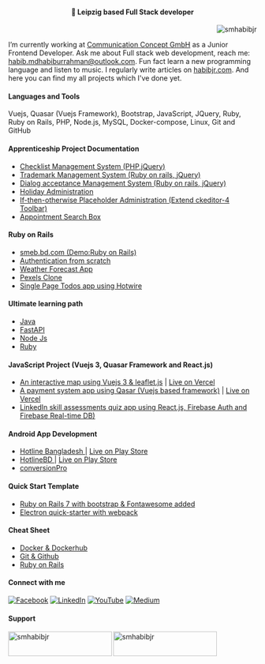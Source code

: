 <h4 align="center">💫 Leipzig based Full Stack developer</h4>

<!-- <h3 align="left">A Dresden based Ruby on Rails developer</h3> -->
<p align="right"> <img src="https://komarev.com/ghpvc/?username=smhabibjr&label=Profile%20views&color=0e75b6&style=flat" alt="smhabibjr" /> </p>

I’m currently working at [Communication Concept GmbH](https://www.ccgmbh.de/) as a Junior Frontend Developer. Ask me about Full stack web development, reach me: [habib.mdhabiburrahman@outlook.com](mailto:habib.mdhabiburrahman@outlook.com). Fun fact learn a new programming language and listen to music. I regularly write articles on [habibjr.com](https://www.habibjr.com/). And here you can find my all projects which I've done yet.

#### Languages and Tools

 Vuejs, Quasar (Vuejs Framework), Bootstrap, JavaScript, JQuery, Ruby, Ruby on Rails, PHP, Node.js, MySQL, Docker-compose, Linux, Git and GitHub

#### Apprenticeship Project Documentation

- [Checklist Management System (PHP,jQuery)](https://github.com/smhabibjr/Apprenticeship-Project-Documentation/blob/main/ChecklistManagement.md)
- [Trademark Management System (Ruby on rails, jQuery)](https://github.com/smhabibjr/Apprenticeship-Project-Documentation/blob/main/TrademarkManagement.md)
- [Dialog acceptance Management System (Ruby on rails, jQuery)](https://github.com/smhabibjr/Apprenticeship-Project-Documentation/blob/main/DialogAcceptanceManagement.md)
- [Holiday Administration](https://github.com/smhabibjr/Apprenticeship-Project-Documentation/blob/main/HolidayAdministration.md)
- [If-then-otherwise Placeholder Administration (Extend ckeditor-4 Toolbar)](https://github.com/smhabibjr/Apprenticeship-Project-Documentation/blob/main/If-then-otherwise-placeholder-administration.md)
- [Appointment Search Box](https://github.com/smhabibjr/Apprenticeship-Project-Documentation/blob/main/appointment-search-box.md)

#### Ruby on Rails

- [smeb.bd.com (Demo:Ruby on Rails)](https://github.com/smhabibjr/smeb.bd.com)
- [Authentication from scratch](https://github.com/smhabibjr/authentication_from_scratch-RoR)
- [Weather Forecast App](https://github.com/smhabibjr/weather-app-using-OpenWeather-api)
- [Pexels Clone](https://github.com/smhabibjr/Pexels-Clone)
- [Single Page Todos app using Hotwire](https://github.com/smhabibjr/Single-Page-Hotwire-Todos)

#### Ultimate learning path
- [Java](https://github.com/smhabibjr/java)
- [FastAPI](https://github.com/smhabibjr/FastAPI-Ultimate-guide)
- [Node Js](https://github.com/smhabibjr/Think-in-a-node-js-way)
- [Ruby](https://github.com/smhabibjr/ruby-programming-in-bangla)

#### JavaScript Project (Vuejs 3, Quasar Framework and React.js)

- [An interactive map using Vuejs 3 & leaflet.js](https://github.com/smhabibjr/vue-map-using-leaflet) | [Live on Vercel](https://vue-leaflet-map.vercel.app/)
- [A payment system app using Qasar (Vuejs based framework)](https://github.com/smhabibjr/payyard) | [Live on Vercel](https://payyard.vercel.app/#/)
- [LinkedIn skill assessments quiz app using React.js, Firebase Auth and Firebase Real-time DB)](https://github.com/smhabibjr/react-quiz-app)

#### Android App Development

- [ Hotline Bangladesh ](https://github.com/smhabibjr/hotline_bangladesh)| [Live on Play Store](https://play.google.com/store/apps/details?id=com.xdarssoftco.hotlinebd)
- [ HotlineBD ](https://github.com/smhabibjr/hotlineBD) | [Live on Play Store](https://play.google.com/store/apps/details?id=com.xdarssoftco.conversionpro)
- [ conversionPro ](https://github.com/smhabibjr/conversionPro)


#### Quick Start Template
- [ Ruby on Rails 7 with bootstrap & Fontawesome added ](https://github.com/smhabibjr/Ruby-on-Rails-Starter-using-importmap)
- [ Electron quick-starter with webpack ](https://github.com/smhabibjr/electron-template-with-webpack-bootstrap-fontawesome-jquery)

#### Cheat Sheet
- [ Docker & Dockerhub ](https://github.com/smhabibjr/cheat-sheet/blob/main/2-docker-and-dockerhub.md)
- [ Git & Github ](https://github.com/smhabibjr/cheat-sheet/blob/main/1-git-and-github.md)
- [Ruby on Rails](https://github.com/smhabibjr/cheat-sheet/blob/main/5-ruby-and-rubyOnRails.md)


#### Connect with me

[![Facebook](https://img.shields.io/badge/Facebook-%231877F2.svg?logo=Facebook&logoColor=white)](https://facebook.com/smhabibjr) 
[![LinkedIn](https://img.shields.io/badge/LinkedIn-%230077B5.svg?logo=linkedin&logoColor=white)](https://linkedin.com/in/smhabibjr) 
[![YouTube](https://img.shields.io/badge/YouTube-%23FF0000.svg?logo=YouTube&logoColor=white)](https://youtube.com/c/HabibJr)
[![Medium](https://img.shields.io/badge/Medium-12100E?logo=medium&logoColor=white)](https://medium.com/@smhabibjr)

<h4 align="left">Support</h4>
<p><a href="https://www.buymeacoffee.com/smhabibjr"> <img align="left" src="https://cdn.buymeacoffee.com/buttons/v2/default-yellow.png" height="50" width="210" alt="smhabibjr" /></a>
<a href="https://paypal.me/habib2030"> <img align="left" src="https://img.shields.io/badge/PayPal-00457C" height="50" width="210" alt="smhabibjr" /></a>
</p>
<br>

